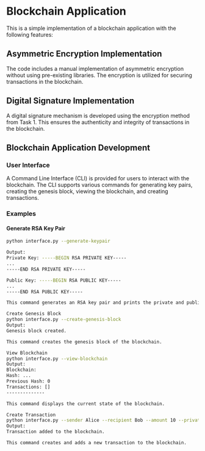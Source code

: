 # Blockchain Application

This is a simple implementation of a blockchain application with the following features:

## Asymmetric Encryption Implementation

The code includes a manual implementation of asymmetric encryption without using pre-existing libraries. The encryption is utilized for securing transactions in the blockchain.

## Digital Signature Implementation

A digital signature mechanism is developed using the encryption method from Task 1. This ensures the authenticity and integrity of transactions in the blockchain.

## Blockchain Application Development

### User Interface

A Command Line Interface (CLI) is provided for users to interact with the blockchain. The CLI supports various commands for generating key pairs, creating the genesis block, viewing the blockchain, and creating transactions.

### Examples

#### Generate RSA Key Pair

```bash
python interface.py --generate-keypair

Output:
Private Key: -----BEGIN RSA PRIVATE KEY-----
...
-----END RSA PRIVATE KEY-----

Public Key: -----BEGIN RSA PUBLIC KEY-----
...
-----END RSA PUBLIC KEY-----

This command generates an RSA key pair and prints the private and public keys.

Create Genesis Block
python interface.py --create-genesis-block
Output:
Genesis block created.

This command creates the genesis block of the blockchain.

View Blockchain
python interface.py --view-blockchain
Output:
Blockchain:
Hash: ...
Previous Hash: 0
Transactions: []
--------------

This command displays the current state of the blockchain.

Create Transaction
python interface.py --sender Alice --recipient Bob --amount 10 --private-key <your_private_key> --public-key <your_public_key>
Output:
Transaction added to the blockchain.

This command creates and adds a new transaction to the blockchain.


